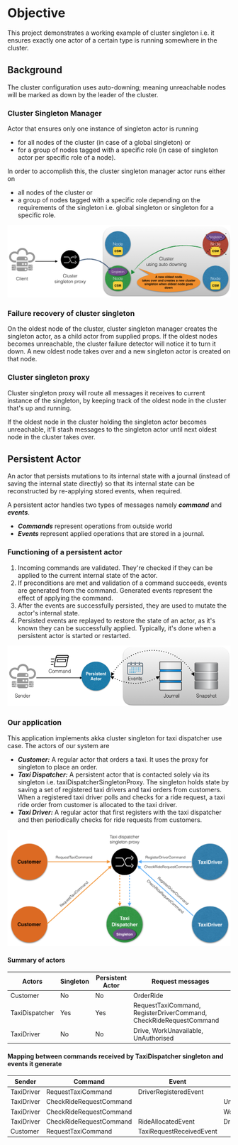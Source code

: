 Objective
===================

This project demonstrates a working example of cluster singleton i.e. it ensures exactly one actor of a certain type is running somewhere in the cluster. 

## Background

The cluster configuration uses auto-downing; meaning unreachable nodes will be marked as down by the leader of the cluster.

### Cluster Singleton Manager

Actor that ensures only one instance of singleton actor is running 
* for all nodes of the cluster (in case of a global singleton) or
* for a group of nodes tagged with a specific role (in case of singleton actor per specific role of a node).
 
In order to accomplish this, the cluster singleton manager actor runs either on 
* all nodes of the cluster or 
* a group of nodes tagged with a specific role
depending on the requirements of the singleton i.e. global singleton or singleton for a specific role. 

![Akka cluster singleton](docs/cluster-singleton.png)

### Failure recovery of cluster singleton 
 
On the oldest node of the cluster, cluster singleton manager creates the singleton actor, as a child actor from supplied props. If the oldest nodes becomes unreachable, the cluster failure detector will notice it to turn it down. A new oldest node takes over and a new singleton actor is created on that node. 
        
### Cluster singleton proxy

Cluster singleton proxy will route all messages it receives to current instance of the singleton, by keeping track of the oldest node in the cluster that's up and running. 

If the oldest node in the cluster holding the singleton actor becomes unreachable, it'll stash messages to the singleton actor until next oldest node in the cluster takes over.
 
## Persistent Actor

An actor that persists mutations to its internal state with a journal (instead of saving the internal state directly) so that its internal state can be reconstructed by re-applying stored events, when required.

A persistent actor handles two types of messages namely **_command_** and **_events_**. 
* **_Commands_** represent operations from outside world
* **_Events_** represent applied operations that are stored in a journal. 

### Functioning of a persistent actor

1. Incoming commands are validated. They're checked if they can be applied to the current internal state of the actor.
2. If preconditions are met and validation of a command succeeds, events are generated from the command. Generated events represent the effect of applying the command.
3. After the events are successfully persisted, they are used to mutate the actor's internal state.
4. Persisted events are replayed to restore the state of an actor, as it's known they can be successfully applied. Typically, it's done when a persistent actor is started or restarted.    

![Akka persistence](docs/akka-persistence.png)

### Our application

This application implements akka cluster singleton for taxi dispatcher use case. The actors of our system are 
 - **_Customer:_** A regular actor that orders a taxi. It uses the proxy for singleton to place an order.
 - **_Taxi Dispatcher:_** A persistent actor that is contacted solely via its singleton i.e. taxiDispatcherSingletonProxy. The singleton holds state by saving a set of registered taxi drivers and taxi orders from customers. 
 When a registered taxi driver polls and checks for a ride request, a taxi ride order from customer is allocated to the taxi driver.
 - **_Taxi Driver:_** A regular actor that first registers with the taxi dispatcher and then periodically checks for ride requests from customers.

![Taxi dispatcher application](docs/taxi-dispatcher.png)  
  
#### Summary of actors

| Actors         | Singleton | Persistent Actor | Request messages                                                   |
|----------------|-----------|------------------|--------------------------------------------------------------------|
| Customer       | No        | No               | OrderRide                                                          |
| TaxiDispatcher | Yes       | Yes              | RequestTaxiCommand, RegisterDriverCommand, CheckRideRequestCommand |
| TaxiDriver     | No        | No               | Drive, WorkUnavailable, UnAuthorised                               |

#### Mapping between commands received by TaxiDispatcher singleton and events it generate

| Sender          | Command                 | Event                    | Response                 | Receiver                 |
| --------------- | ----------------------- |------------------------- |------------------------- |------------------------- |
| TaxiDriver      | RequestTaxiCommand      | DriverRegisteredEvent    |                          |                          |
| TaxiDriver      | CheckRideRequestCommand |                          | UnAuthorised             | TaxiDriver               |
| TaxiDriver      | CheckRideRequestCommand |                          | WorkUnavailable          | TaxiDriver               |
| TaxiDriver      | CheckRideRequestCommand | RideAllocatedEvent       | Drive                    | TaxiDriver               |
| Customer        | RequestTaxiCommand      | TaxiRequestReceivedEvent |                          |                          |  
  
